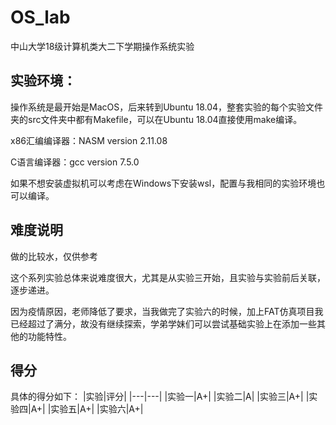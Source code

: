 # OS_lab
中山大学18级计算机类大二下学期操作系统实验

## 实验环境：
操作系统是最开始是MacOS，后来转到Ubuntu 18.04，整套实验的每个实验文件夹的src文件夹中都有Makefile，可以在Ubuntu 18.04直接使用make编译。

x86汇编编译器：NASM version 2.11.08

C语言编译器：gcc version 7.5.0

如果不想安装虚拟机可以考虑在Windows下安装wsl，配置与我相同的实验环境也可以编译。
## 难度说明
做的比较水，仅供参考

这个系列实验总体来说难度很大，尤其是从实验三开始，且实验与实验前后关联，逐步递进。

因为疫情原因，老师降低了要求，当我做完了实验六的时候，加上FAT仿真项目我已经超过了满分，故没有继续探索，学弟学妹们可以尝试基础实验上在添加一些其他的功能特性。

## 得分
具体的得分如下：
|实验|评分|
|---|---|
|实验一|A+|
|实验二|A|
|实验三|A+|
|实验四|A+|
|实验五|A+|
|实验六|A+|
